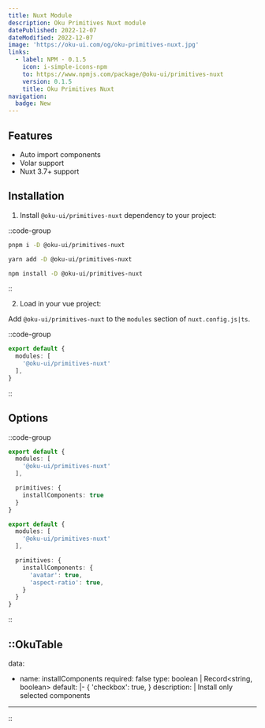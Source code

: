 ```yaml
---
title: Nuxt Module
description: Oku Primitives Nuxt module
datePublished: 2022-12-07
dateModified: 2022-12-07
image: 'https://oku-ui.com/og/oku-primitives-nuxt.jpg'
links:
  - label: NPM - 0.1.5
    icon: i-simple-icons-npm
    to: https://www.npmjs.com/package/@oku-ui/primitives-nuxt
    version: 0.1.5
    title: Oku Primitives Nuxt
navigation:
  badge: New
---
```


## Features
- Auto import components
- Volar support
- Nuxt 3.7+ support

## Installation
1. Install `@oku-ui/primitives-nuxt` dependency to your project:

::code-group

```sh [pnpm]
pnpm i -D @oku-ui/primitives-nuxt
```

```bash [yarn]
yarn add -D @oku-ui/primitives-nuxt
```

```bash [npm]
npm install -D @oku-ui/primitives-nuxt
```

::

2.  Load in your vue project:

Add `@oku-ui/primitives-nuxt` to the `modules` section of `nuxt.config.js|ts`.

::code-group

```ts [nuxt.config.ts]
export default {
  modules: [
    '@oku-ui/primitives-nuxt'
  ],
}
```
::




## Options

::code-group

```ts [All Components]
export default {
  modules: [
    '@oku-ui/primitives-nuxt'
  ],

  primitives: {
    installComponents: true
  }
}
```

```ts [Selected Components]
export default {
  modules: [
    '@oku-ui/primitives-nuxt'
  ],

  primitives: {
    installComponents: {
      'avatar': true,
      'aspect-ratio': true,
    }
  }
}
```
::


::OkuTable
---
data:
  - name: installComponents
    required: false
    type: boolean | Record<string, boolean>
    default: |-
      {
        'checkbox': true,
      }
    description: |
      Install only selected components
---
::